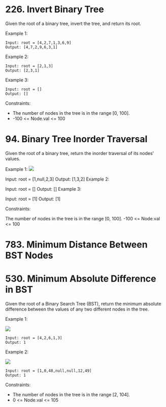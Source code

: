 # 226. Invert Binary Tree

Given the root of a binary tree, invert the tree, and return its root.


Example 1:
![]()
```
Input: root = [4,2,7,1,3,6,9]
Output: [4,7,2,9,6,3,1]
```
Example 2:
![]()
```
Input: root = [2,1,3]
Output: [2,3,1]
```
Example 3:
```
Input: root = []
Output: []
```
Constraints:
- The number of nodes in the tree is in the range [0, 100].
- -100 <= Node.val <= 100

# 94. Binary Tree Inorder Traversal
Given the root of a binary tree, return the inorder traversal of its nodes' values.

Example 1:
![](https://assets.leetcode.com/uploads/2020/09/15/inorder_1.jpg)

Input: root = [1,null,2,3]
Output: [1,3,2]
Example 2:

Input: root = []
Output: []
Example 3:

Input: root = [1]
Output: [1]


Constraints:

The number of nodes in the tree is in the range [0, 100].
-100 <= Node.val <= 100

# 783. Minimum Distance Between BST Nodes
# 530. Minimum Absolute Difference in BST

Given the root of a Binary Search Tree (BST), return the minimum absolute difference between the values of any two different nodes in the tree.

Example 1:

![](https://assets.leetcode.com/uploads/2021/02/05/bst1.jpg)
```
Input: root = [4,2,6,1,3]
Output: 1
```
Example 2:

![](https://assets.leetcode.com/uploads/2021/02/05/bst2.jpg)
```
Input: root = [1,0,48,null,null,12,49]
Output: 1
```

Constraints:

- The number of nodes in the tree is in the range [2, 104].
- 0 <= Node.val <= 105